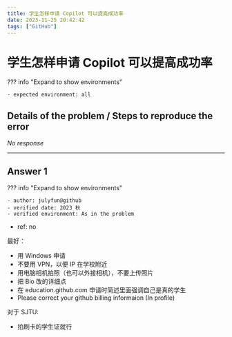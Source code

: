 ```yaml
---
title: 学生怎样申请 Copilot 可以提高成功率
date: 2023-11-25 20:42:42
tags: ["GitHub"]
---
```

# 学生怎样申请 Copilot 可以提高成功率

??? info "Expand to show environments"

    - expected environment: all

## Details of the problem / Steps to reproduce the error

_No response_

---

## Answer 1

??? info "Expand to show environments"

    - author: julyfun@github
    - verified date: 2023 秋
    - verified environment: As in the problem

- ref: no

最好：

- 用 Windows 申请
- 不要用 VPN，以便 IP 在学校附近
- 用电脑相机拍照（也可以外接相机），不要上传照片
- 把 Bio 改的详细点
- 在 education.github.com 申请时简述里面强调自己是真的学生
- Please correct your github billing informaion (In profile)

对于 SJTU:

- 拍刷卡的学生证就行
